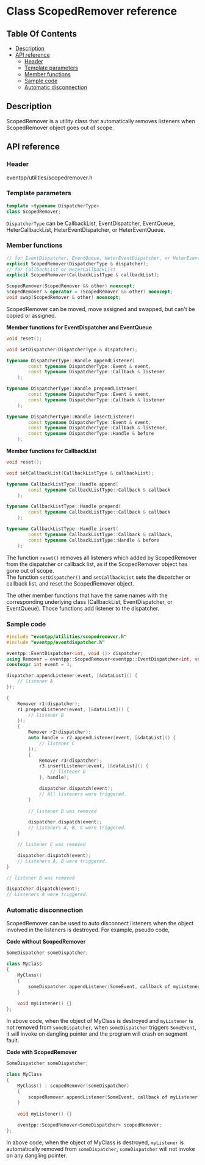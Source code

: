 # Class ScopedRemover reference

<!--begintoc-->
## Table Of Contents

* [Description](#a2_1)
* [API reference](#a2_2)
  * [Header](#a3_1)
  * [Template parameters](#a3_2)
  * [Member functions](#a3_3)
  * [Sample code](#a3_4)
  * [Automatic disconnection](#a3_5)
<!--endtoc-->

<a id="a2_1"></a>
## Description

ScopedRemover is a utility class that automatically removes listeners when ScopedRemover object goes out of scope.  

<a id="a2_2"></a>
## API reference

<a id="a3_1"></a>
### Header

eventpp/utilities/scopedremover.h

<a id="a3_2"></a>
### Template parameters

```c++
template <typename DispatcherType>
class ScopedRemover;
```

`DispatcherType` can be CallbackList, EventDispatcher, EventQueue, HeterCallbackList, HeterEventDispatcher, or HeterEventQueue.

<a id="a3_3"></a>
### Member functions

```c++
// for EventDispatcher, EventQueue, HeterEventDispatcher, or HeterEventQueue
explicit ScopedRemover(DispatcherType & dispatcher);
// for CallbackList or HeterCallbackList
explicit ScopedRemover(CallbackListType & callbackList);

ScopedRemover(ScopedRemover && other) noexcept;
ScopedRemover & operator = (ScopedRemover && other) noexcept;
void swap(ScopedRemover & other) noexcept;
```

ScopedRemover can be moved, move assigned and swapped, but can't be copied or assigned.

**Member functions for EventDispatcher and EventQueue**
```c++
void reset();

void setDispatcher(DispatcherType & dispatcher);

typename DispatcherType::Handle appendListener(
		const typename DispatcherType::Event & event,
		const typename DispatcherType::Callback & listener
	);

typename DispatcherType::Handle prependListener(
		const typename DispatcherType::Event & event,
		const typename DispatcherType::Callback & listener
	);

typename DispatcherType::Handle insertListener(
		const typename DispatcherType::Event & event,
		const typename DispatcherType::Callback & listener,
		const typename DispatcherType::Handle & before
	);
```

**Member functions for CallbackList**
```c++
void reset();

void setCallbackList(CallbackListType & callbackList);

typename CallbackListType::Handle append(
		const typename CallbackListType::Callback & callback
	);

typename CallbackListType::Handle prepend(
		const typename CallbackListType::Callback & callback
	);

typename CallbackListType::Handle insert(
		const typename CallbackListType::Callback & callback,
		const typename CallbackListType::Handle & before
	);
```

The function `reset()` removes all listeners which added by ScopedRemover from the dispatcher or callback list, as if the ScopedRemover object has gone out of scope.  
The function `setDispatcher()` and `setCallbackList` sets the dispatcher or callback list, and reset the ScopedRemover object.  

The other member functions that have the same names with the corresponding underlying class (CallbackList, EventDispatcher, or EventQueue). Those functions add listener to the dispatcher.  

<a id="a3_4"></a>
### Sample code

```c++
#include "eventpp/utilities/scopedremover.h"
#include "eventpp/eventdispatcher.h"

eventpp::EventDispatcher<int, void ()> dispatcher;
using Remover = eventpp::ScopedRemover<eventpp::EventDispatcher<int, void ()> >;
constexpr int event = 3;

dispatcher.appendListener(event, [&dataList]() {
	// listener A
});

{
	Remover r1(dispatcher);
	r1.prependListener(event, [&dataList]() {
		// listener B
	});
	{
		Remover r2(dispatcher);
		auto handle = r2.appendListener(event, [&dataList]() {
			// listener C
		});
		{
			Remover r3(dispatcher);
			r3.insertListener(event, [&dataList]() {
				// listener D
			}, handle);

			dispatcher.dispatch(event);
			// All listeners were triggered.
		}
		
		// listener D was removed

		dispatcher.dispatch(event);
		// Listeners A, B, C were triggered.
	}

	// listener C was removed

	dispatcher.dispatch(event);
	// Listeners A, B were triggered.
}

// listener B was removed

dispatcher.dispatch(event);
// Listeners A were triggered.

```

<a id="a3_5"></a>
### Automatic disconnection

ScopedRemover can be used to auto disconnect listeners when the object involved in the listeners is destroyed. For example, pseudo code,  

**Code without ScopedRemover**  

```c++
SomeDispatcher someDispatcher;

class MyClass
{
	MyClass()
	{
		someDispatcher.appendListener(SomeEvent, callback of myListener);
	}
	
	void myListener() {}
};
```

In above code, when the object of MyClass is destroyed and `myListener` is not removed from `someDispatcher`, when `someDispatcher` triggers `SomeEvent`, it will invoke on dangling pointer and the program will crash on segment fault.

**Code with ScopedRemover**  

```c++
SomeDispatcher someDispatcher;

class MyClass
{
	MyClass() : scopedRemover(someDispatcher)
	{
		scopedRemover.appendListener(SomeEvent, callback of myListener);
	}
	
	void myListener() {}

	eventpp::ScopedRemover<SomeDispatcher> scopedRemover;
};
```

In above code, when the object of MyClass is destroyed, `myListener` is automatically removed from `someDispatcher`, `someDispatcher` will not invoke on any dangling pointer.
